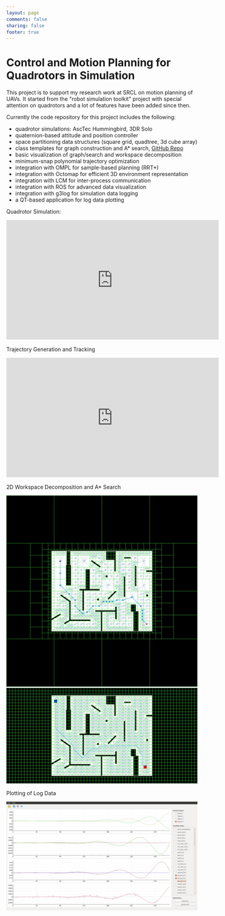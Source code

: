 ```yaml
---
layout: page
comments: false
sharing: false
footer: true
---
```


Control and Motion Planning for Quadrotors in Simulation
======

This project is to support my research work at SRCL on motion planning of UAVs. It started from the "robot simulation toolkit" project with special attention on quadrotors and a lot of features have been added since then.

Currently the code repository for this project includes the following:

* quadrotor simulations: AscTec Hummingbird, 3DR Solo
* quaternion-based attitude and position controller
* space partitioning data structures (square grid, quadtree, 3d cube array)
* class templates for graph construction and A* search, [GitHub Repo](https://github.com/rxdu/astar_search)
* basic visualization of graph/search and workspace decomposition
* minimum-snap polynomial trajectory optimization
* integration with OMPL for sample-based planning (RRT*)
* integration with Octomap for efficient 3D environment representation
* integration with LCM for inter-process communication
* integration with ROS for advanced data visualization
* integration with g3log for simulation data logging
* a QT-based application for log data plotting

Quadrotor Simulation:

<center>
<iframe width="560" height="315" src="https://www.youtube.com/embed/5VGGHFQIzGk?list=PLCTIfKO4vA6axJpi3eWmM4-nV6Wxn19DI" frameborder="0" allowfullscreen></iframe>
</center>

Trajectory Generation and Tracking

<center>
<iframe width="560" height="315" src="https://www.youtube.com/embed/9c3ewYJLf5Y?list=PLCTIfKO4vA6YOlP94UzpYJAZOJMoX653J" frameborder="0" allowfullscreen></iframe>
</center>

2D Workspace Decomposition and A* Search
<center><img src="/img/projects/new_map_path_cmp1.jpg" width="600"/></center>
<center><img src="/img/projects/new_map_path_cmp2.jpg" width="600"/></center>

Plotting of Log Data
<center><img src="/img/projects/log_analyzer.png" width="600"/></center>
